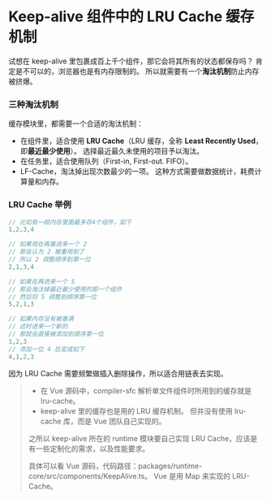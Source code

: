 # Keep-alive 组件中的 LRU Cache 缓存机制

试想在 keep-alive 里包裹成百上千个组件，那它会将其所有的状态都保存吗？
肯定是不可以的，浏览器也是有内存限制的。
所以就需要有一个**淘汰机制**防止内存被挤爆。

### 三种淘汰机制

缓存模块里，都需要一个合适的淘汰机制：
- 在组件里，适合使用 **LRU Cache**（LRU 缓存，全称 **Least Recently Used**，即**最近最少使用**）。
  选择最近最久未使用的项目予以淘汰。
- 在任务里，适合使用队列（First-in, First-out. FIFO）。
- LF-Cache，淘汰掉出现次数最少的一项。
  这种方式需要做数据统计，耗费计算量和内存。

### LRU Cache 举例

```js
// 比如有一段内存里面最多存4个组件，如下
1,2,3,4

// 如果现在再塞进来一个 2
// 那会认为 2 被重用到了
// 所以 2 调整顺序到第一位
2,1,3,4

// 如果在再进来一个 5
// 那会淘汰掉最近最少使用的那一个组件
// 然后将 5 调整到顺序第一位
5,2,1,3

// 如果内存没有被塞满
// 这时进来一个新的
// 那就会直接被添加到顺序第一位
1,2,3 
// 添加一位 4 后变成如下
4,1,2,3
```

因为 LRU Cache 需要频繁做插入删除操作，所以适合用链表去实现。

> - 在 Vue 源码中，compiler-sfc 解析单文件组件时所用到的缓存就是 lru-cache。
> - keep-alive 里的缓存也是用的 LRU 缓存机制。
但并没有使用 lru-cache 库，而是 Vue 团队自己实现的。
>
> 之所以 keep-alive 所在的 runtime 模块要自己实现 LRU Cache，应该是有一些定制化的需求，以及性能要求。
> 
> 具体可以看 Vue 源码，代码路径：packages/runtime-core/src/components/KeepAlive.ts。 
> Vue 是用 Map 来实现的 LRU-Cache。